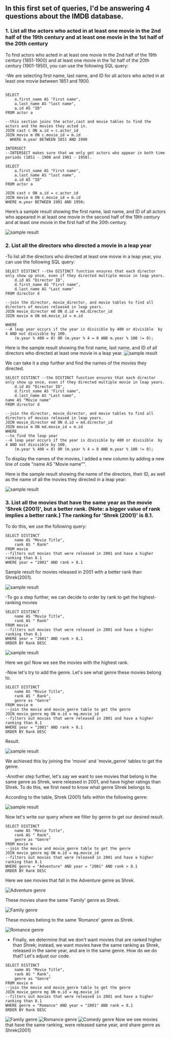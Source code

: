 ## In this first set of queries, I'd be answering 4 questions about the IMDB database. 
### 1. List all the actors who acted in at least one movie in the 2nd half of the 19th century and at least one movie in the 1st half of the 20th century

To find actors who acted in at least one movie in the 2nd half of the 19th century (1851-1900) and at least one movie in the 1st half of the 20th century (1901-1950), you can use the following SQL query:

-We are selecting first name, last name, and ID for all actors who acted in at least one movie between 1851 and 1900.
```

SELECT
    a.first_name AS "First name", 
    a.last_name AS "last name", 
    a.id AS "ID"
FROM actor a

--this section joins the actor,cast and movie tables to find the actors and the movies they acted in. 
JOIN cast c ON a.id = c.actor_id
JOIN movie m ON c.movie_id = m.id
  WHERE m.year BETWEEN 1851 AND 1900

INTERSECT
--INTERSECT makes sure that we only get actors who appear in both time periods (1851 - 1900 and 1901 - 1950).

SELECT
    a.first_name AS "First name", 
    a.last_name AS "last name", 
    a.id AS "ID"
FROM actor a 

JOIN cast c ON a.id = c.actor_id
JOIN movie m ON c.movie_id = m.id
WHERE m.year BETWEEN 1901 AND 1950;
```
Here’s a sample result showing the first name, last name, and ID of all actors who appeared in at least one movie in the second half of the 19th century and at least one movie in the first half of the 20th century.

![sample result](./screenshots/question1.png)



### 2. List all the directors who directed a movie in a leap year 

-To list all the directors who directed at least one movie in a leap year, you can use the following SQL query:

```
SELECT DISTINCT --the DISTINCT function ensures that each director only show up once, even if they directed multiple movie in leap years.
    d.id AS "Director ID", 
    d.first_name AS "First name", 
    d.last_name AS "Last name"
FROM director d

--join the director, movie_director, and movie tables to find all directors of movies released in leap years.
JOIN movie_director md ON d.id = md.director_id
JOIN movie m ON md.movie_id = m.id

WHERE 
--A leap year occurs if the year is divisible by 400 or divisible  by 4 AND not divisible by 100.
	(m.year % 400 = 0) OR (m.year % 4 = 0 AND m.year % 100 != 0);

```
Here is the sample result showing the first name, last name, and ID of all directors who directed at least one movie in a leap year.
![sample result](./screenshots/question2.png)

We can take it a step further and find the names of the movies they directed.

```
SELECT DISTINCT --the DISTINCT function ensures that each director only show up once, even if they directed multiple movie in leap years.
	d.id AS "Director ID", 
	d.first_name AS "First name", 
	d.last_name AS "Last name",
name AS "Movie name" 
FROM director d

--join the director, movie_director, and movie tables to find all directors of movies released in leap years.
JOIN movie_director md ON d.id = md.director_id
JOIN movie m ON md.movie_id = m.id
WHERE 
--to find the leap year
--A leap year occurs if the year is divisible by 400 or divisible  by 4 AND not divisible by 100.
	(m.year % 400 = 0) OR (m.year % 4 = 0 AND m.year % 100 != 0);

```
To display the names of the movies, I added a new column by adding a new line of code "name AS "Movie name"".

Here is the sample result showing the name of the directors, their ID, as well as the name of all the movies they directed in a leap year:

![sample result](./screenshots/1b2.png)


### 3. List all the movies that have the same year as the movie 'Shrek (2001)', but a better rank. (Note: a bigger value of rank implies a better rank.) The ranking for 'Shrek (2001)' is 8.1. 

To do this, we use the following query:
```
SELECT DISTINCT
	name AS "Movie Title",
	rank AS " Rank"
FROM movie
--filters out movies that were released in 2001 and have a higher ranking than 8.1 
WHERE year = "2001" AND rank > 8.1

```
Sample result for movies released in 2001 with a better rank than Shrek(2001). 

![sample result](./screenshots/2.1.png)

-To go a step further, we can decide to order by rank to get the highest-ranking movies 

```
SELECT DISTINCT
	name AS "Movie Title",
	rank AS " Rank"
FROM movie
--filters out movies that were released in 2001 and have a higher ranking than 8.1 
WHERE year = "2001" AND rank > 8.1
ORDER BY Rank DESC

```
![sample result](./screenshots/2.2.png)

Here we go! Now we see the movies with the highest rank. 

-Now let's try to add the genre. Let's see what genre these movies belong to.
```
SELECT DISTINCT
	name AS "Movie Title",
	rank AS " Rank",
	genre as "Genre"
FROM movie m
--join the movie and movie_genre table to get the genre 
JOIN movie_genre mg ON m.id = mg.movie_id
--filters out movies that were released in 2001 and have a higher ranking than 8.1 
WHERE year = "2001" AND rank > 8.1
ORDER BY Rank DESC

```
Result.

![sample result](./screenshots/2.3.png)

We achieved this by joining the 'movie' and 'movie_genre' tables to get the genre. 

-Another step further, let's say we want to see movies that belong in the same genre as Shrek, were released in 2001, and have higher ratings than Shrek. 
To do this, we first need to know what genre Shrek belongs to.

According to the table, Shrek (2001) falls within the following genre:

![sample result](./screenshots/shrek_genre.png)

Now let's write our query where we filter by genre to get our desired result. 
```
SELECT DISTINCT
	name AS "Movie Title",
	rank AS " Rank",
	genre as "Genre"
FROM movie m
--join the movie and movie_genre table to get the genre 
JOIN movie_genre mg ON m.id = mg.movie_id
--filters out movies that were released in 2001 and have a higher ranking than 8.1 
WHERE genre = "Adventure" AND year = "2001" AND rank > 8.1
ORDER BY Rank DESC

```
Here we see movies that fall in the Adventure genre as Shrek.

![Adventure genre](./screenshots/2.4.png)

These movies share the same 'Family' genre as Shrek.

![Family genre](./screenshots/2.5.png)

These movies belong to the same 'Romance' genre as Shrek.

![Romance genre](./screenshots/2.6.png)

- Finally, we determine that we don't want movies that are ranked higher than Shrek; instead, we want movies have the same ranking as Shrek, released in the same year, and are in the same genre.
How do we do that? Let's adjust our code.

```
SELECT DISTINCT
	name AS "Movie Title",
	rank AS " Rank",
	genre as "Genre"
FROM movie m
--join the movie and movie_genre table to get the genre 
JOIN movie_genre mg ON m.id = mg.movie_id
--filters out movies that were released in 2001 and have a higher ranking than 8.1 
WHERE genre = "Romance" AND year = "2001" AND rank = 8.1
ORDER BY Rank DESC   

```
![Family genre](./screenshots/2.7.png)
![Romance genre](./screenshots/2.8.png)
![Comedy genre](./screenshots/2.9.png)
Now we see movies that have the same ranking, were released same year, and share genre as Shrek(2001)
